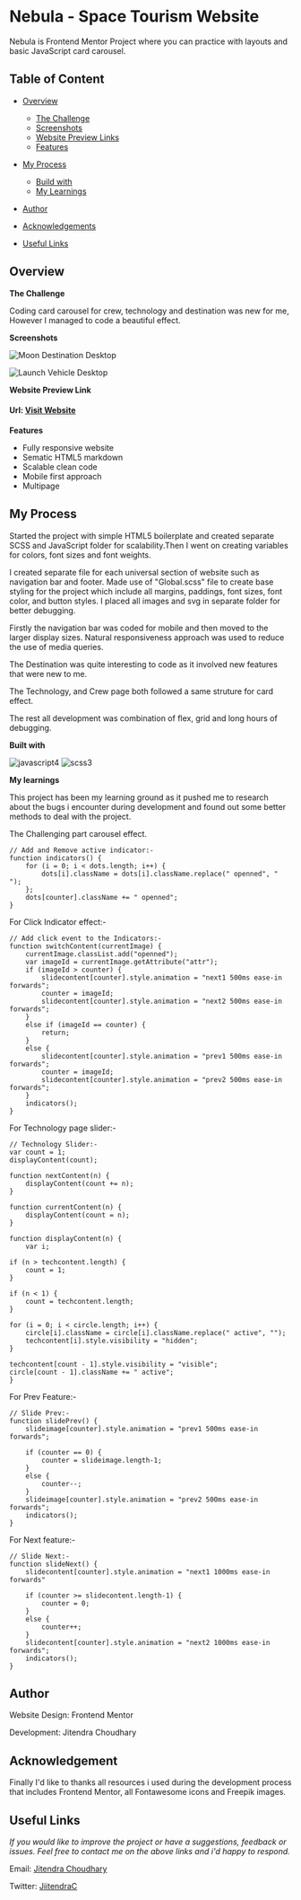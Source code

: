 # Nebula - Space Tourism Website

Nebula is Frontend Mentor Project where you can practice with layouts and basic JavaScript card carousel. 

## Table of Content
* [Overview](#overview)
  *  [The Challenge](#challenge)
  *  [Screenshots](#screenshots)
  *  [Website Preview Links](#livepreview)
  * [Features](#features)


* [My Process](#process)
  *  [Build with](#builtwith)
  *  [My Learnings](#mylearning)

*  [Author](#author)
*  [Acknowledgements](#builtwith)
*  [Useful Links](#usefullinks)


## Overview[](#overview)

**The Challenge**

Coding card carousel for crew, technology and destination was new for me, However I managed to code a beautiful effect.

**Screenshots**

![Moon Destination Desktop](https://github.com/J11tendra/Nebula/assets/108735984/4a111f1d-f19e-4964-b41b-9c605384bfa9)

![Launch Vehicle Desktop](https://github.com/J11tendra/Nebula/assets/108735984/9b9a88db-6d06-470e-80b7-937dbbc5f279)


**Website Preview Link**

#### Url: [Visit Website](www.jitendra.com)

**Features**

-  Fully responsive website
-  Sematic HTML5 markdown
-  Scalable clean code
-  Mobile first approach
-  Multipage
  
## My Process

Started the project with simple HTML5 boilerplate and created separate SCSS and JavaScript folder for scalability.Then I went on creating variables for colors, font sizes and font weights.

I created separate file for each universal section of website such as navigation bar and footer. Made use of "Global.scss" file to create base styling for the project which include all margins, paddings, font sizes, font color, and button styles. I placed all images and svg in separate folder for better debugging.

Firstly the navigation bar was coded for mobile and then moved to the larger display sizes. Natural responsiveness approach was used to reduce the use of media queries.

The Destination was quite interesting to code as it involved new features that were new to me.

The Technology, and Crew page both followed a same struture for card effect.

The rest all development was combination of flex, grid and long hours of debugging.

**Built with**

![javascript4](https://github.com/J11tendra/Nebula/assets/108735984/d8fe660b-cc58-46ed-af40-e36066015e75)
![scss3](https://github.com/J11tendra/Nebula/assets/108735984/1431621e-15b6-4d0a-9eea-66d41193114c)



**My learnings**

This project has been my learning ground as it pushed me to research about the bugs i encounter during development and found out some better methods to deal with the project.

The Challenging part carousel effect.
    
    // Add and Remove active indicator:-
    function indicators() {
        for (i = 0; i < dots.length; i++) {
            dots[i].className = dots[i].className.replace(" openned", " ");
        };
        dots[counter].className += " openned"; 
    }

For Click Indicator effect:-

    // Add click event to the Indicators:-
    function switchContent(currentImage) {
        currentImage.classList.add("openned");
        var imageId = currentImage.getAttribute("attr");
        if (imageId > counter) {
            slidecontent[counter].style.animation = "next1 500ms ease-in forwards";
            counter = imageId;
            slidecontent[counter].style.animation = "next2 500ms ease-in forwards";
        }
        else if (imageId == counter) {
            return;
        }
        else {
            slidecontent[counter].style.animation = "prev1 500ms ease-in forwards";
            counter = imageId;
            slidecontent[counter].style.animation = "prev2 500ms ease-in forwards";   
        }
        indicators();
    }


For Technology page slider:-


    // Technology Slider:-
    var count = 1;
    displayContent(count);
    
    function nextContent(n) {
        displayContent(count += n);
    }
    
    function currentContent(n) {
        displayContent(count = n);
    }
    
    function displayContent(n) {
        var i;

    if (n > techcontent.length) {
        count = 1;
    }

    if (n < 1) {
        count = techcontent.length;
    }

    for (i = 0; i < circle.length; i++) {
        circle[i].className = circle[i].className.replace(" active", "");
        techcontent[i].style.visibility = "hidden";
    }

    techcontent[count - 1].style.visibility = "visible";
    circle[count - 1].className += " active";
    }


For Prev Feature:-

    // Slide Prev:-
    function slidePrev() {
        slideimage[counter].style.animation = "prev1 500ms ease-in forwards";
        
        if (counter == 0) {
            counter = slideimage.length-1;
        }
        else {
            counter--;
        }
        slideimage[counter].style.animation = "prev2 500ms ease-in forwards";
        indicators();
    }

For Next feature:-

    // Slide Next:-
    function slideNext() {
        slidecontent[counter].style.animation = "next1 1000ms ease-in forwards"
    
        if (counter >= slidecontent.length-1) {
            counter = 0;
        }
        else {
            counter++;
        }
        slidecontent[counter].style.animation = "next2 1000ms ease-in forwards";
        indicators();
    }

    
## Author

Website Design: Frontend Mentor

Development: Jitendra Choudhary


## Acknowledgement

Finally I'd like to thanks all resources i used during the development process that includes Frontend Mentor, all Fontawesome icons and Freepik images.


## Useful Links

_If you would like to improve the project or have a suggestions, feedback or issues. Feel free to contact me on the above links and i'd happy to respond._

Email: [Jitendra Choudhary](info.jiitendra@gmail.com)

Twitter: [JiitendraC](https://twitter.com/JiitendraC)
